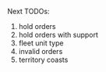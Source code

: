 Next TODOs:

1. hold orders
1. hold orders with support
1. fleet unit type
1. invalid orders
1. territory coasts
